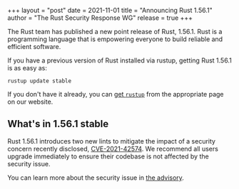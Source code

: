 +++
layout = "post"
date = 2021-11-01
title = "Announcing Rust 1.56.1"
author = "The Rust Security Response WG"
release = true
+++

The Rust team has published a new point release of Rust, 1.56.1. Rust is a
programming language that is empowering everyone to build reliable and
efficient software.

If you have a previous version of Rust installed via rustup, getting Rust
1.56.1 is as easy as:

```
rustup update stable
```

If you don't have it already, you can [get `rustup`][rustup] from the
appropriate page on our website.

[rustup]: https://www.rust-lang.org/install.html

## What's in 1.56.1 stable

Rust 1.56.1 introduces two new lints to mitigate the impact of a security
concern recently disclosed, [CVE-2021-42574]. We recommend all users upgrade
immediately to ensure their codebase is not affected by the security issue.

You can learn more about the security issue in [the advisory][advisory].

[advisory]: https://blog.rust-lang.org/2021/11/01/cve-2021-42574.html
[CVE-2021-42574]: https://cve.mitre.org/cgi-bin/cvename.cgi?name=CVE-2021-42574
